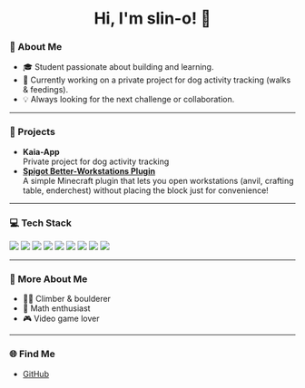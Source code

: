 <!--
⭐️ To make your profile more hireable, uncomment the "Open to Opportunities" box below and tweak the introduction or tagline!
-->

<h1 align="center">Hi, I'm slin-o! 🐾</h1>

### 👋 About Me

- 🎓 Student passionate about building and learning.
- 🐶 Currently working on a private project for dog activity tracking (walks & feedings).
- 💡 Always looking for the next challenge or collaboration.

---

### 🚀 Projects

- **Kaia-App**  
  Private project for dog activity tracking
- **[Spigot Better-Workstations Plugin](https://github.com/slin-o/Better-Workstations)**  
  A simple Minecraft plugin that lets you open workstations (anvil, crafting table, enderchest) without placing the block just for convenience!

---

### 💻 Tech Stack

<p>
        <img src="https://unsignia.io/logo/python?variant=original-wordmark&height=50" />
        <img src="https://unsignia.io/logo/flask?variant=original-wordmark&height=50&background=lightgray" />
        <img src="https://unsignia.io/logo/typescript?variant=original-wordmark&height=50" />
        <img src="https://unsignia.io/logo/jquery?variant=original-wordmark&height=50&background=lightgray" />
        <img src="https://unsignia.io/logo/java?variant=original-wordmark&height=50&background=lightgray" />
        <img src="https://unsignia.io/logo/docker?variant=original-wordmark&height=50" />
        <img src="https://unsignia.io/logo/html5?variant=original-wordmark&height=50" />
        <img src="https://unsignia.io/logo/css3?variant=original-wordmark&height=50" />
        <img src="https://unsignia.io/logo/sqlite?variant=original-wordmark&height=50&background=lightgray" />
</p>

---

### 🧗 More About Me

- 🧗‍♂️ Climber & boulderer
- 🔢 Math enthusiast
- 🎮 Video game lover

---

### 🌐 Find Me

- [GitHub](https://github.com/slin-o)

<!--
## 📬 Open to Opportunities
I'm excited to connect with other devs, contribute to cool projects, or explore new roles. Let's climb the next tech mountain together!
-->

<!-- Easily make the README more hireable by uncommenting the box above and adding more details! -->

<!--
**slin-o/slin-o** is a ✨special✨ repository because its `README.md` appears on your GitHub profile.
-->
